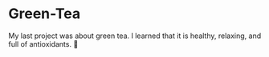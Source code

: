 # Green-Tea
My last project was about green tea. I learned that it is healthy, relaxing, and full of antioxidants. 🌿
